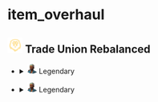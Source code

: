 # item_overhaul

## <img src="./doc/job_adertisements/icon_session_landoflions.png" width="30" /> Trade Union Rebalanced

- <details>
  <summary><img src="./doc/job_adertisements/enbesa/icon_enbesan_cook_3b.png" width="20" /> Legendary</summary>

  - <details><!-- Local Specialists -->
    <summary><img src="./doc/job_adertisements/enbesa/icon_enbesan_cook_3b.png" width="20" /> Aaden Issack, World-Famous Enbesan Chef</summary>
      <img src="./doc/mark.png" />
      <img src="./doc/savannah.png" />
      <img src="./doc/domestic.png" />
    </details>

</details>

- <details>
  <summary><img src="./doc/job_adertisements/enbesa/icon_enbesan_cook_3b.png" width="20" /> Legendary</summary>

  - <details><!-- Local Specialists -->
    <summary><img src="./doc/job_adertisements/enbesa/icon_enbesan_cook_3b.png" width="20" /> Aaden Issack, World-Famous Enbesan Chef</summary>
      <img src="./doc/mark.png" />
      <img src="./doc/savannah.png" />
      <img src="./doc/domestic.png" />
    </details>

</details>
